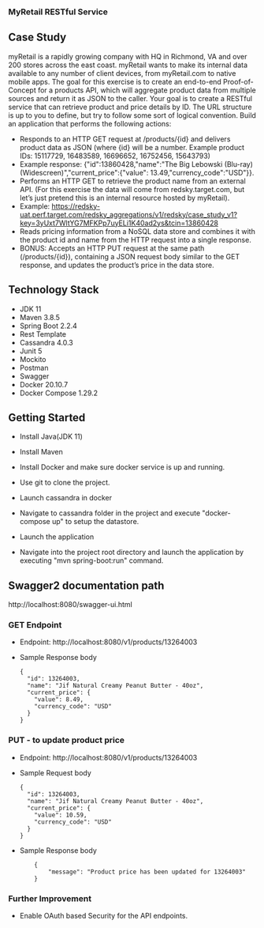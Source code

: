 ### MyRetail RESTful Service

## Case Study
myRetail is a rapidly growing company with HQ in Richmond, VA and over 200 stores across the east coast. myRetail wants to make its internal data available to any number of client devices, from myRetail.com to native mobile apps. 
The goal for this exercise is to create an end-to-end Proof-of-Concept for a products API, which will aggregate product data from multiple sources and return it as JSON to the caller. 
Your goal is to create a RESTful service that can retrieve product and price details by ID. The URL structure is up to you to define, but try to follow some sort of logical convention.
Build an application that performs the following actions:
* 	Responds to an HTTP GET request at /products/{id} and delivers product data as JSON (where {id} will be a number. 
	Example product IDs: 15117729, 16483589, 16696652, 16752456, 15643793) 
* 	Example response: {"id":13860428,"name":"The Big Lebowski (Blu-ray) (Widescreen)","current_price":{"value": 13.49,"currency_code":"USD"}}.
* 	Performs an HTTP GET to retrieve the product name from an external API. (For this exercise the data will come from redsky.target.com, but let’s just pretend 	this is an internal resource hosted by myRetail).
* 	Example: 
	https://redsky-uat.perf.target.com/redsky_aggregations/v1/redsky/case_study_v1?key=3yUxt7WltYG7MFKPp7uyELi1K40ad2ys&tcin=13860428
* 	Reads pricing information from a NoSQL data store and combines it with the product id and name from the HTTP request into a single response. 
* 	BONUS: Accepts an HTTP PUT request at the same path (/products/{id}), containing a JSON request body similar to the GET response, and updates the product’s 	price in the data store.

## Technology Stack

*  JDK 11
*  Maven 3.8.5
*  Spring Boot 2.2.4
*  Rest Template
*  Cassandra 4.0.3
*  Junit 5
*  Mockito
*  Postman
*  Swagger
*  Docker 20.10.7
*  Docker Compose 1.29.2


## Getting Started
    
  * Install Java(JDK 11)
  
  * Install Maven  
  
  * Install Docker and make sure docker service is up and running.
  
  * Use git to clone the project.
  
  * Launch cassandra in docker
   - Navigate to cassandra folder in the project and execute "docker-compose up" to setup the datastore.
  
  * Launch the application
   - Navigate into the project root directory and launch the application by executing "mvn spring-boot:run" command.
  	
##  Swagger2 documentation path
http://localhost:8080/swagger-ui.html
  

### GET Endpoint
 *  Endpoint: http://localhost:8080/v1/products/13264003
 
 *  Sample Response body
 
        {
          "id": 13264003,
          "name": "Jif Natural Creamy Peanut Butter - 40oz",
          "current_price": {
            "value": 8.49,
            "currency_code": "USD"
          }
        }
        
        
### PUT - to update product price
 *  Endpoint: http://localhost:8080/v1/products/13264003
 
 *  Sample Request body
 
        {
          "id": 13264003,
          "name": "Jif Natural Creamy Peanut Butter - 40oz",
          "current_price": {
            "value": 10.59,
            "currency_code": "USD"
          }
        }
        
 *  Sample Response body
 
        	{
		    	"message": "Product price has been updated for 13264003"
		  	}
    
### Further Improvement

 *  Enable OAuth based Security for the API endpoints.

    